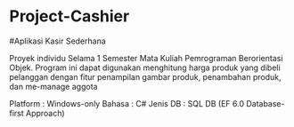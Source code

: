 # Project-Cashier

#Aplikasi Kasir Sederhana

Proyek individu Selama 1 Semester Mata Kuliah Pemrograman Berorientasi Objek. Program ini dapat digunakan menghitung harga produk yang dibeli pelanggan dengan fitur penampilan gambar produk, penambahan produk, dan me-manage aggota

Platform : Windows-only
Bahasa : C#
Jenis DB : SQL DB (EF 6.0 Database-first Approach)
